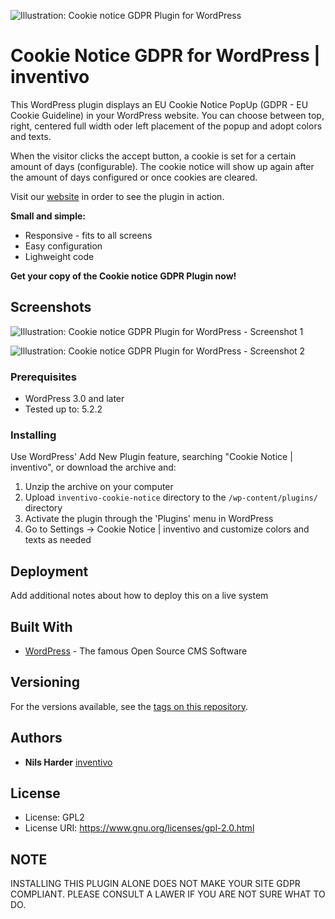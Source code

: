 ![Illustration: Cookie notice GDPR Plugin for WordPress](https://ps.w.org/inventivo-cookie-notice/assets/banner-772x250.jpg?rev=1881239)

# Cookie Notice GDPR for WordPress | inventivo

This WordPress plugin displays an EU Cookie Notice PopUp (GDPR - EU Cookie Guideline) in your WordPress website. You can choose between top, right, centered full width oder left placement of the popup and adopt colors and texts.

When the visitor clicks the accept button, a cookie is set for a certain amount of days (configurable). The cookie notice will show up again after the amount of days configured or once cookies are cleared.

Visit our <a href="https://www.inventivo.de">website</a> in order to see the plugin in action.

**Small and simple:**
* Responsive - fits to all screens
* Easy configuration
* Lighweight code

**Get your copy of the Cookie notice GDPR Plugin now!**

## Screenshots

![Illustration: Cookie notice GDPR Plugin for WordPress - Screenshot 1](https://ps.w.org/inventivo-cookie-notice/trunk/screenshot-1.png?rev=1943671)

![Illustration: Cookie notice GDPR Plugin for WordPress - Screenshot 2](https://ps.w.org/inventivo-cookie-notice/trunk/screenshot-2.png?rev=1943671)

### Prerequisites

* WordPress 3.0 and later
* Tested up to: 5.2.2

### Installing

Use WordPress' Add New Plugin feature, searching "Cookie Notice | inventivo", or download the archive and:

1. Unzip the archive on your computer  
2. Upload `inventivo-cookie-notice` directory to the `/wp-content/plugins/` directory
3. Activate the plugin through the 'Plugins' menu in WordPress
4. Go to Settings -> Cookie Notice | inventivo and customize colors and texts as needed


## Deployment

Add additional notes about how to deploy this on a live system

## Built With

* [WordPress](https://www.wordpress.org) - The famous Open Source CMS Software

## Versioning

For the versions available, see the [tags on this repository](https://github.com/your/project/tags). 

## Authors

* **Nils Harder** [inventivo](https://www.inventivo.de)

## License

* License:      GPL2
* License URI:  https://www.gnu.org/licenses/gpl-2.0.html

## NOTE

INSTALLING THIS PLUGIN ALONE DOES NOT MAKE YOUR SITE GDPR COMPLIANT. PLEASE CONSULT A LAWER IF YOU ARE NOT SURE WHAT TO DO.
